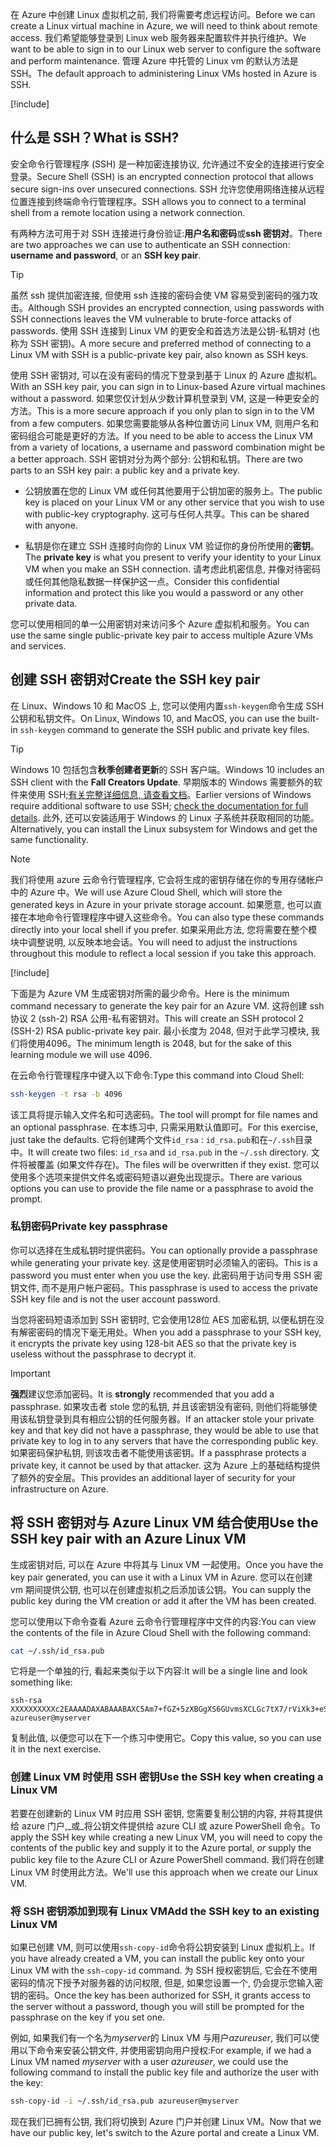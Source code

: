 <span data-ttu-id="fefcc-101">在 Azure 中创建 Linux 虚拟机之前, 我们将需要考虑远程访问。</span><span class="sxs-lookup"><span data-stu-id="fefcc-101">Before we can create a Linux virtual machine in Azure, we will need to think about remote access.</span></span> <span data-ttu-id="fefcc-102">我们希望能够登录到 Linux web 服务器来配置软件并执行维护。</span><span class="sxs-lookup"><span data-stu-id="fefcc-102">We want to be able to sign in to our Linux web server to configure the software and perform maintenance.</span></span> <span data-ttu-id="fefcc-103">管理 Azure 中托管的 Linux vm 的默认方法是 SSH。</span><span class="sxs-lookup"><span data-stu-id="fefcc-103">The default approach to administering Linux VMs hosted in Azure is SSH.</span></span>

<!-- Activate the sandbox -->
[!include[](../../../includes/azure-sandbox-activate.md)]

## <a name="what-is-ssh"></a><span data-ttu-id="fefcc-104">什么是 SSH？</span><span class="sxs-lookup"><span data-stu-id="fefcc-104">What is SSH?</span></span>

<span data-ttu-id="fefcc-105">安全命令行管理程序 (SSH) 是一种加密连接协议, 允许通过不安全的连接进行安全登录。</span><span class="sxs-lookup"><span data-stu-id="fefcc-105">Secure Shell (SSH) is an encrypted connection protocol that allows secure sign-ins over unsecured connections.</span></span> <span data-ttu-id="fefcc-106">SSH 允许您使用网络连接从远程位置连接到终端命令行管理程序。</span><span class="sxs-lookup"><span data-stu-id="fefcc-106">SSH allows you to connect to a terminal shell from a remote location using a network connection.</span></span>

<span data-ttu-id="fefcc-107">有两种方法可用于对 SSH 连接进行身份验证:**用户名和密码**或**ssh 密钥对**。</span><span class="sxs-lookup"><span data-stu-id="fefcc-107">There are two approaches we can use to authenticate an SSH connection: **username and password**, or an **SSH key pair**.</span></span>

> [!TIP]
> <span data-ttu-id="fefcc-108">虽然 ssh 提供加密连接, 但使用 ssh 连接的密码会使 VM 容易受到密码的强力攻击。</span><span class="sxs-lookup"><span data-stu-id="fefcc-108">Although SSH provides an encrypted connection, using passwords with SSH connections leaves the VM vulnerable to brute-force attacks of passwords.</span></span> <span data-ttu-id="fefcc-109">使用 SSH 连接到 Linux VM 的更安全和首选方法是公钥-私钥对 (也称为 SSH 密钥)。</span><span class="sxs-lookup"><span data-stu-id="fefcc-109">A more secure and preferred method of connecting to a Linux VM with SSH is a public-private key pair, also known as SSH keys.</span></span>

<span data-ttu-id="fefcc-110">使用 SSH 密钥对, 可以在没有密码的情况下登录到基于 Linux 的 Azure 虚拟机。</span><span class="sxs-lookup"><span data-stu-id="fefcc-110">With an SSH key pair, you can sign in to Linux-based Azure virtual machines without a password.</span></span> <span data-ttu-id="fefcc-111">如果您仅计划从少数计算机登录到 VM, 这是一种更安全的方法。</span><span class="sxs-lookup"><span data-stu-id="fefcc-111">This is a more secure approach if you only plan to sign in to the VM from a few computers.</span></span> <span data-ttu-id="fefcc-112">如果您需要能够从各种位置访问 Linux VM, 则用户名和密码组合可能是更好的方法。</span><span class="sxs-lookup"><span data-stu-id="fefcc-112">If you need to be able to access the Linux VM from a variety of locations, a username and password combination might be a better approach.</span></span> <span data-ttu-id="fefcc-113">SSH 密钥对分为两个部分: 公钥和私钥。</span><span class="sxs-lookup"><span data-stu-id="fefcc-113">There are two parts to an SSH key pair: a public key and a private key.</span></span>

* <span data-ttu-id="fefcc-114">公钥放置在您的 Linux VM 或任何其他要用于公钥加密的服务上。</span><span class="sxs-lookup"><span data-stu-id="fefcc-114">The public key is placed on your Linux VM or any other service that you wish to use with public-key cryptography.</span></span> <span data-ttu-id="fefcc-115">这可与任何人共享。</span><span class="sxs-lookup"><span data-stu-id="fefcc-115">This can be shared with anyone.</span></span>

* <span data-ttu-id="fefcc-116">私钥是你在建立 SSH 连接时向你的 Linux VM 验证你的身份所使用的**密钥**。</span><span class="sxs-lookup"><span data-stu-id="fefcc-116">The **private key** is what you present to verify your identity to your Linux VM when you make an SSH connection.</span></span> <span data-ttu-id="fefcc-117">请考虑此机密信息, 并像对待密码或任何其他隐私数据一样保护这一点。</span><span class="sxs-lookup"><span data-stu-id="fefcc-117">Consider this confidential information and protect this like you would a password or any other private data.</span></span>

<span data-ttu-id="fefcc-118">您可以使用相同的单一公用密钥对来访问多个 Azure 虚拟机和服务。</span><span class="sxs-lookup"><span data-stu-id="fefcc-118">You can use the same single public-private key pair to access multiple Azure VMs and services.</span></span>

## <a name="create-the-ssh-key-pair"></a><span data-ttu-id="fefcc-119">创建 SSH 密钥对</span><span class="sxs-lookup"><span data-stu-id="fefcc-119">Create the SSH key pair</span></span>

<span data-ttu-id="fefcc-120">在 Linux、Windows 10 和 MacOS 上, 您可以使用内置`ssh-keygen`命令生成 SSH 公钥和私钥文件。</span><span class="sxs-lookup"><span data-stu-id="fefcc-120">On Linux, Windows 10, and MacOS, you can use the built-in `ssh-keygen` command to generate the SSH public and private key files.</span></span>

> [!TIP]
> <span data-ttu-id="fefcc-121">Windows 10 包括包含**秋季创建者更新**的 SSH 客户端。</span><span class="sxs-lookup"><span data-stu-id="fefcc-121">Windows 10 includes an SSH client with the **Fall Creators Update**.</span></span> <span data-ttu-id="fefcc-122">早期版本的 Windows 需要额外的软件来使用 SSH;[有关完整详细信息, 请查看文档](https://docs.microsoft.com/azure/virtual-machines/linux/ssh-from-windows)。</span><span class="sxs-lookup"><span data-stu-id="fefcc-122">Earlier versions of Windows require additional software to use SSH; [check the documentation for full details](https://docs.microsoft.com/azure/virtual-machines/linux/ssh-from-windows).</span></span> <span data-ttu-id="fefcc-123">此外, 还可以安装适用于 Windows 的 Linux 子系统并获取相同的功能。</span><span class="sxs-lookup"><span data-stu-id="fefcc-123">Alternatively, you can install the Linux subsystem for Windows and get the same functionality.</span></span>

> [!NOTE]
> <span data-ttu-id="fefcc-124">我们将使用 azure 云命令行管理程序, 它会将生成的密钥存储在你的专用存储帐户中的 Azure 中。</span><span class="sxs-lookup"><span data-stu-id="fefcc-124">We will use Azure Cloud Shell, which will store the generated keys in Azure in your private storage account.</span></span> <span data-ttu-id="fefcc-125">如果愿意, 也可以直接在本地命令行管理程序中键入这些命令。</span><span class="sxs-lookup"><span data-stu-id="fefcc-125">You can also type these commands directly into your local shell if you prefer.</span></span> <span data-ttu-id="fefcc-126">如果采用此方法, 您将需要在整个模块中调整说明, 以反映本地会话。</span><span class="sxs-lookup"><span data-stu-id="fefcc-126">You will need to adjust the instructions throughout this module to reflect a local session if you take this approach.</span></span>

[!include[](../../../includes/azure-sandbox-activate.md)]

<span data-ttu-id="fefcc-127">下面是为 Azure VM 生成密钥对所需的最少命令。</span><span class="sxs-lookup"><span data-stu-id="fefcc-127">Here is the minimum command necessary to generate the key pair for an Azure VM.</span></span> <span data-ttu-id="fefcc-128">这将创建 ssh 协议 2 (ssh-2) RSA 公用-私有密钥对。</span><span class="sxs-lookup"><span data-stu-id="fefcc-128">This will create an SSH protocol 2 (SSH-2) RSA public-private key pair.</span></span> <span data-ttu-id="fefcc-129">最小长度为 2048, 但对于此学习模块, 我们将使用4096。</span><span class="sxs-lookup"><span data-stu-id="fefcc-129">The minimum length is 2048, but for the sake of this learning module we will use 4096.</span></span>

<span data-ttu-id="fefcc-130">在云命令行管理程序中键入以下命令:</span><span class="sxs-lookup"><span data-stu-id="fefcc-130">Type this command into Cloud Shell:</span></span>

```bash
ssh-keygen -t rsa -b 4096
```

<span data-ttu-id="fefcc-131">该工具将提示输入文件名和可选密码。</span><span class="sxs-lookup"><span data-stu-id="fefcc-131">The tool will prompt for file names and an optional passphrase.</span></span> <span data-ttu-id="fefcc-132">在本练习中, 只需采用默认值即可。</span><span class="sxs-lookup"><span data-stu-id="fefcc-132">For this exercise, just take the defaults.</span></span> <span data-ttu-id="fefcc-133">它将创建两个文件`id_rsa` : `id_rsa.pub`和在`~/.ssh`目录中。</span><span class="sxs-lookup"><span data-stu-id="fefcc-133">It will create two files: `id_rsa` and `id_rsa.pub` in the `~/.ssh` directory.</span></span> <span data-ttu-id="fefcc-134">文件将被覆盖 (如果文件存在)。</span><span class="sxs-lookup"><span data-stu-id="fefcc-134">The files will be overwritten if they exist.</span></span> <span data-ttu-id="fefcc-135">您可以使用多个选项来提供文件名或密码短语以避免出现提示。</span><span class="sxs-lookup"><span data-stu-id="fefcc-135">There are various options you can use to provide the file name or a passphrase to avoid the prompt.</span></span>

### <a name="private-key-passphrase"></a><span data-ttu-id="fefcc-136">私钥密码</span><span class="sxs-lookup"><span data-stu-id="fefcc-136">Private key passphrase</span></span>

<span data-ttu-id="fefcc-137">你可以选择在生成私钥时提供密码。</span><span class="sxs-lookup"><span data-stu-id="fefcc-137">You can optionally provide a passphrase while generating your private key.</span></span> <span data-ttu-id="fefcc-138">这是使用密钥时必须输入的密码。</span><span class="sxs-lookup"><span data-stu-id="fefcc-138">This is a password you must enter when you use the key.</span></span> <span data-ttu-id="fefcc-139">此密码用于访问专用 SSH 密钥文件, 而不是用户帐户密码。</span><span class="sxs-lookup"><span data-stu-id="fefcc-139">This passphrase is used to access the private SSH key file and is not the user account password.</span></span>

<span data-ttu-id="fefcc-140">当您将密码短语添加到 SSH 密钥时, 它会使用128位 AES 加密私钥, 以便私钥在没有解密密码的情况下毫无用处。</span><span class="sxs-lookup"><span data-stu-id="fefcc-140">When you add a passphrase to your SSH key, it encrypts the private key using 128-bit AES so that the private key is useless without the passphrase to decrypt it.</span></span>

> [!IMPORTANT]
> <span data-ttu-id="fefcc-141">**强烈**建议您添加密码。</span><span class="sxs-lookup"><span data-stu-id="fefcc-141">It is **strongly** recommended that you add a passphrase.</span></span> <span data-ttu-id="fefcc-142">如果攻击者 stole 您的私钥, 并且该密钥没有密码, 则他们将能够使用该私钥登录到具有相应公钥的任何服务器。</span><span class="sxs-lookup"><span data-stu-id="fefcc-142">If an attacker stole your private key and that key did not have a passphrase, they would be able to use that private key to log in to any servers that have the corresponding public key.</span></span> <span data-ttu-id="fefcc-143">如果密码保护私钥, 则该攻击者不能使用该密钥。</span><span class="sxs-lookup"><span data-stu-id="fefcc-143">If a passphrase protects a private key, it cannot be used by that attacker.</span></span> <span data-ttu-id="fefcc-144">这为 Azure 上的基础结构提供了额外的安全层。</span><span class="sxs-lookup"><span data-stu-id="fefcc-144">This provides an additional layer of security for your infrastructure on Azure.</span></span>

## <a name="use-the-ssh-key-pair-with-an-azure-linux-vm"></a><span data-ttu-id="fefcc-145">将 SSH 密钥对与 Azure Linux VM 结合使用</span><span class="sxs-lookup"><span data-stu-id="fefcc-145">Use the SSH key pair with an Azure Linux VM</span></span>

<span data-ttu-id="fefcc-146">生成密钥对后, 可以在 Azure 中将其与 Linux VM 一起使用。</span><span class="sxs-lookup"><span data-stu-id="fefcc-146">Once you have the key pair generated, you can use it with a Linux VM in Azure.</span></span> <span data-ttu-id="fefcc-147">您可以在创建 vm 期间提供公钥, 也可以在创建虚拟机之后添加该公钥。</span><span class="sxs-lookup"><span data-stu-id="fefcc-147">You can supply the public key during the VM creation or add it after the VM has been created.</span></span>

<span data-ttu-id="fefcc-148">您可以使用以下命令查看 Azure 云命令行管理程序中文件的内容:</span><span class="sxs-lookup"><span data-stu-id="fefcc-148">You can view the contents of the file in Azure Cloud Shell with the following command:</span></span>

```bash
cat ~/.ssh/id_rsa.pub
```

<span data-ttu-id="fefcc-149">它将是一个单独的行, 看起来类似于以下内容:</span><span class="sxs-lookup"><span data-stu-id="fefcc-149">It will be a single line and look something like:</span></span>

```output
ssh-rsa XXXXXXXXXXc2EAAAADAXABAAABAXC5Am7+fGZ+5zXBGgXS6GUvmsXCLGc7tX7/rViXk3+eShZzaXnt75gUmT1I2f75zFn2hlAIDGKWf4g12KWcZxy81TniUOTjUsVlwPymXUXxESL/UfJKfbdstBhTOdy5EG9rYWA0K43SJmwPhH28BpoLfXXXXXGX/ilsXXXXXKgRLiJ2W19MzXHp8z3Lxw7r9wx3HaVlP4XiFv9U4hGcp8RMI1MP1nNesFlOBpG4pV2bJRBTXNXeY4l6F8WZ3C4kuf8XxOo08mXaTpvZ3T1841altmNTZCcPkXuMrBjYSJbA8npoXAXNwiivyoe3X2KMXXXXXdXXXXXXXXXXCXXXXX/ azureuser@myserver
```

<span data-ttu-id="fefcc-150">复制此值, 以便您可以在下一个练习中使用它。</span><span class="sxs-lookup"><span data-stu-id="fefcc-150">Copy this value, so you can use it in the next exercise.</span></span>

### <a name="use-the-ssh-key-when-creating-a-linux-vm"></a><span data-ttu-id="fefcc-151">创建 Linux VM 时使用 SSH 密钥</span><span class="sxs-lookup"><span data-stu-id="fefcc-151">Use the SSH key when creating a Linux VM</span></span>

<span data-ttu-id="fefcc-152">若要在创建新的 Linux VM 时应用 SSH 密钥, 您需要复制公钥的内容, 并将其提供给 azure 门户,_或_将公钥文件提供给 azure CLI 或 azure PowerShell 命令。</span><span class="sxs-lookup"><span data-stu-id="fefcc-152">To apply the SSH key while creating a new Linux VM, you will need to copy the contents of the public key and supply it to the Azure portal, _or_ supply the public key file to the Azure CLI or Azure PowerShell command.</span></span> <span data-ttu-id="fefcc-153">我们将在创建 Linux VM 时使用此方法。</span><span class="sxs-lookup"><span data-stu-id="fefcc-153">We'll use this approach when we create our Linux VM.</span></span>

### <a name="add-the-ssh-key-to-an-existing-linux-vm"></a><span data-ttu-id="fefcc-154">将 SSH 密钥添加到现有 Linux VM</span><span class="sxs-lookup"><span data-stu-id="fefcc-154">Add the SSH key to an existing Linux VM</span></span>

<span data-ttu-id="fefcc-155">如果已创建 VM, 则可以使用`ssh-copy-id`命令将公钥安装到 Linux 虚拟机上。</span><span class="sxs-lookup"><span data-stu-id="fefcc-155">If you have already created a VM, you can install the public key onto your Linux VM with the `ssh-copy-id` command.</span></span> <span data-ttu-id="fefcc-156">为 SSH 授权密钥后, 它会在不使用密码的情况下授予对服务器的访问权限, 但是, 如果您设置一个, 仍会提示您输入密钥的密码。</span><span class="sxs-lookup"><span data-stu-id="fefcc-156">Once the key has been authorized for SSH, it grants access to the server without a password, though you will still be prompted for the passphrase on the key if you set one.</span></span>

<span data-ttu-id="fefcc-157">例如, 如果我们有一个名为*myserver*的 Linux VM 与用户*azureuser*, 我们可以使用以下命令来安装公钥文件, 并使用密钥向用户授权:</span><span class="sxs-lookup"><span data-stu-id="fefcc-157">For example, if we had a Linux VM named *myserver* with a user *azureuser*, we could use the following command to install the public key file and authorize the user with the key:</span></span>

```bash
ssh-copy-id -i ~/.ssh/id_rsa.pub azureuser@myserver
```

<span data-ttu-id="fefcc-158">现在我们已拥有公钥, 我们将切换到 Azure 门户并创建 Linux VM。</span><span class="sxs-lookup"><span data-stu-id="fefcc-158">Now that we have our public key, let's switch to the Azure portal and create a Linux VM.</span></span>

